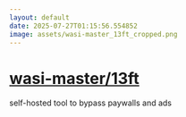 ```yaml
---
layout: default
date: 2025-07-27T01:15:56.554852
image: assets/wasi-master_13ft_cropped.png
---
```


# [wasi-master/13ft](https://github.com/wasi-master/13ft)

self-hosted tool to bypass paywalls and ads
